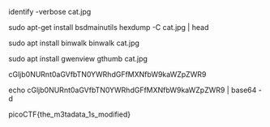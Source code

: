 identify -verbose cat.jpg


sudo apt-get install bsdmainutils
hexdump -C cat.jpg | head

sudo apt install binwalk
binwalk cat.jpg 

sudo apt install gwenview
gthumb cat.jpg

cGljb0NURnt0aGVfbTN0YWRhdGFfMXNfbW9kaWZpZWR9

echo cGljb0NURnt0aGVfbTN0YWRhdGFfMXNfbW9kaWZpZWR9 | base64 -d

picoCTF{the_m3tadata_1s_modified}
